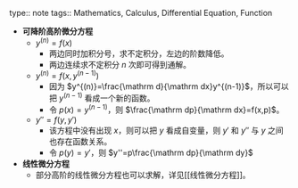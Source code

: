 type:: note
tags:: Mathematics, Calculus, Differential Equation, Function

- **可降阶高阶微分方程**
	- $y^{(n)}=f(x)$
		- 两边同时加积分号，求不定积分，左边的阶数降低。
		- 两边连续求不定积分 $n$ 次即可得到通解。
	- $y^{(n)}=f\left(x,y^{(n-1)}\right)$
		- 因为 $y^{(n)}=\frac{\mathrm d}{\mathrm dx}y^{(n-1)}$，所以可以把 $y^{(n-1)}$ 看成一个新的函数。
		- 令 $p(x)=y^{(n-1)}$，则 $\frac{\mathrm dp}{\mathrm dx}=f(x,p)$。
	- $y''=f(y,y')$
		- 该方程中没有出现 $x$，则可以把 $y$ 看成自变量，则 $y'$ 和 $y''$ 与 $y$ 之间也存在函数关系。
		- 令 $p(y)=y'$，则 $y''=p\frac{\mathrm dp}{\mathrm dy}$
- **线性微分方程**
	- 部分高阶的线性微分方程也可以求解，详见[[线性微分方程]]。